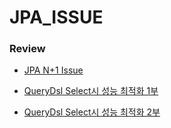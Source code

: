 # JPA_ISSUE

### Review
- [JPA N+1 Issue](https://velog.io/@devty/JPA-N1-Issue-1)

- [QueryDsl Select시 성능 최적화 1부](https://velog.io/@devty/QueryDsl-Select%EC%8B%9C-%EC%84%B1%EB%8A%A5-%EC%B5%9C%EC%A0%81%ED%99%94-1%EB%B6%801)

- [QueryDsl Select시 성능 최적화 2부](https://velog.io/@devty/QueryDsl-Select%EC%8B%9C-%EC%84%B1%EB%8A%A5-%EC%B5%9C%EC%A0%81%ED%99%94-2%EB%B6%80)  